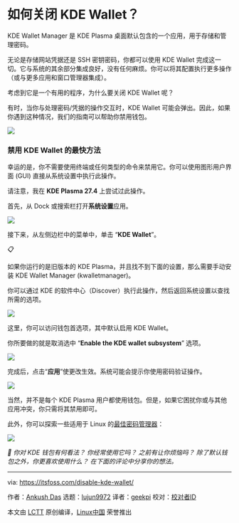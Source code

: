 [#]: subject: "How to Turn Off KDE Wallet?"
[#]: via: "https://itsfoss.com/disable-kde-wallet/"
[#]: author: "Ankush Das https://itsfoss.com/author/ankush/"
[#]: collector: "lujun9972"
[#]: translator: "geekpi"
[#]: reviewer: " "
[#]: publisher: " "
[#]: url: " "

如何关闭 KDE Wallet？
======

KDE Wallet Manager 是 KDE Plasma 桌面默认包含的一个应用，用于存储和管理密码。

无论是存储网站凭据还是 SSH 密钥密码，你都可以使用 KDE Wallet 完成这一切。它与系统的其余部分集成良好，没有任何麻烦。你可以将其配置执行更多操作（或与更多应用和窗口管理器集成）。

考虑到它是一个有用的程序，为什么要关闭 KDE Wallet 呢？

有时，当你与处理密码/凭据的操作交互时，KDE Wallet 可能会弹出。因此，如果你遇到这种情况，我们的指南可以帮助你禁用钱包。

![][1]

### 禁用 KDE Wallet 的最快方法

幸运的是，你不需要使用终端或任何类型的命令来禁用它。你可以使用图形用户界面 (GUI) 直接从系统设置中执行此操作。

请注意，我在 **KDE Plasma 27.4** 上尝试过此操作。

首先，从 Dock 或搜索栏打开**系统设置**应用。

![][3]

接下来，从左侧边栏中的菜单中，单击 “**KDE Wallet**”。

📋

如果你运行的是旧版本的 KDE Plasma，并且找不到下面的设置，那么需要手动安装 KDE Wallet Manager (kwalletmanager)。

你可以通过 KDE 的软件中心（Discover）执行此操作，然后返回系统设置以查找所需的选项。

![][4]

这里，你可以访问钱包首选项，其中默认启用 KDE Wallet。

你所要做的就是取消选中 “**Enable the KDE wallet subsystem**” 选项。

![][5]

完成后，点击“**应用**”使更改生效。系统可能会提示你使用密码验证操作。

![][6]

当然，并不是每个 KDE Plasma 用户都使用钱包。但是，如果它困扰你或与其他应用冲突，你只需将其禁用即可。

此外，你可以探索一些适用于 Linux 的[最佳密码管理器][7]：

![][2]

_💬 你对 KDE 钱包有何看法？ 你经常使用它吗？ 之前有让你烦恼吗？ 除了默认钱包之外，你更喜欢使用什么？ 在下面的评论中分享你的想法。_

--------------------------------------------------------------------------------

via: https://itsfoss.com/disable-kde-wallet/

作者：[Ankush Das][a]
选题：[lujun9972][b]
译者：[geekpi](https://github.com/geekpi)
校对：[校对者ID](https://github.com/校对者ID)

本文由 [LCTT](https://github.com/LCTT/TranslateProject) 原创编译，[Linux中国](https://linux.cn/) 荣誉推出

[a]: https://itsfoss.com/author/ankush/
[b]: https://github.com/lujun9972
[1]: https://itsfoss.com/content/images/2023/08/kde-wallet.jpg
[2]: https://itsfoss.com/content/images/size/w256h256/2022/12/android-chrome-192x192.png
[3]: https://itsfoss.com/content/images/2023/08/system-settings-kde-dock.jpg
[4]: https://itsfoss.com/content/images/2023/08/kwallet-manager.jpg
[5]: https://itsfoss.com/content/images/2023/08/kde-wallet-settings.jpg
[6]: https://itsfoss.com/content/images/2023/08/kde-settings-apply.jpg
[7]: https://itsfoss.com/password-managers-linux/

